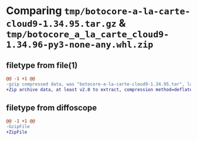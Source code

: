 # Comparing `tmp/botocore-a-la-carte-cloud9-1.34.95.tar.gz` & `tmp/botocore_a_la_carte_cloud9-1.34.96-py3-none-any.whl.zip`

## filetype from file(1)

```diff
@@ -1 +1 @@
-gzip compressed data, was "botocore-a-la-carte-cloud9-1.34.95.tar", last modified: Wed May  1 01:06:11 2024, max compression
+Zip archive data, at least v2.0 to extract, compression method=deflate
```

## filetype from diffoscope

```diff
@@ -1 +1 @@
-GzipFile
+ZipFile
```

